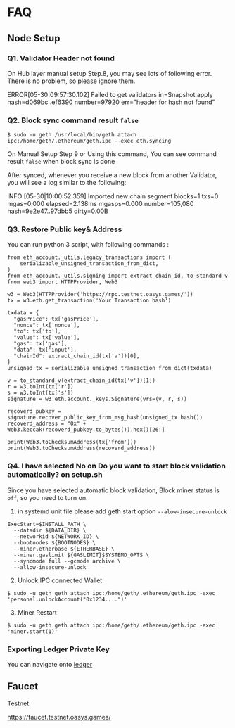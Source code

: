 ---
---

# FAQ

## Node Setup

### Q1. Validator Header not found
    
On Hub layer manual setup Step.8, you may see lots of following error. There is no problem, so please ignore them.

ERROR[05-30|09:57:30.102] Failed to get validators in=Snapshot.apply hash=d069bc..ef6390 number=97920 err="header for hash not found"
    
### Q2. Block sync command result `false` 

```
$ sudo -u geth /usr/local/bin/geth attach ipc:/home/geth/.ethereum/geth.ipc --exec eth.syncing
```

On Manual Setup Step 9 or Using this command, You can see command result `false` when block sync is done

After synced, whenever you receive a new block from another Validator, you will see a log similar to the following:

INFO [05-30|10:00:52.359] Imported new chain segment blocks=1 txs=0 mgas=0.000 elapsed=2.138ms mgasps=0.000 number=105,080 hash=9e2e47..97dbb5 dirty=0.00B

### Q3. Restore Public key& Address

You can run python 3 script, with following commands : 

```
from eth_account._utils.legacy_transactions import (
    serializable_unsigned_transaction_from_dict,
)
from eth_account._utils.signing import extract_chain_id, to_standard_v
from web3 import HTTPProvider, Web3

w3 = Web3(HTTPProvider('https://rpc.testnet.oasys.games/'))
tx = w3.eth.get_transaction('Your Transaction hash')

txdata = {
  "gasPrice": tx['gasPrice'],
  "nonce": tx['nonce'],
  "to": tx['to'],
  "value": tx['value'],
  "gas": tx['gas'],
  "data": tx['input'],
  "chainId": extract_chain_id(tx['v'])[0],
}
unsigned_tx = serializable_unsigned_transaction_from_dict(txdata)

v = to_standard_v(extract_chain_id(tx['v'])[1])
r = w3.toInt(tx['r'])
s = w3.toInt(tx['s'])
signature = w3.eth.account._keys.Signature(vrs=(v, r, s))

recoverd_pubkey = signature.recover_public_key_from_msg_hash(unsigned_tx.hash())
recoverd_address = "0x" + Web3.keccak(recoverd_pubkey.to_bytes()).hex()[26:]

print(Web3.toChecksumAddress(tx['from']))
print(Web3.toChecksumAddress(recoverd_address))
```

### Q4. I have selected No on Do you want to start block validation automatically? on setup.sh

Since you have selected automatic block validation, 
Block miner status is `off`, so you need to turn on.

1. in systemd unit file please add geth start option `--alow-insecure-unlock`

```
ExecStart=$INSTALL_PATH \
  --datadir ${DATA_DIR} \
  --networkid ${NETWORK_ID} \
  --bootnodes ${BOOTNODES} \
  --miner.etherbase ${ETHERBASE} \
  --miner.gaslimit ${GASLIMIT}$SYSTEMD_OPTS \
  --syncmode full --gcmode archive \
  --allow-insecure-unlock
```


2. Unlock IPC connected Wallet

```
$ sudo -u geth geth attach ipc:/home/geth/.ethereum/geth.ipc -exec 'personal.unlockAccount("0x1234....")'
```

3. Miner Restart

```
$ sudo -u geth geth attach ipc:/home/geth/.ethereum/geth.ipc -exec 'miner.start(1)'
```

### Exporting Ledger Private Key

You can navigate onto [ledger](https://support.ledger.com/hc/en-us/articles/4404388633489-Export-your-accounts?docs=true)



## Faucet 

Testnet:

https://faucet.testnet.oasys.games/


